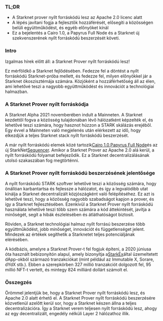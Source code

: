 ### TL;DR

* A Starknet prover nyílt forráskódú lesz az Apache 2.0 licenc alatt
* A lépés javítani fogja a fejlesztők hozzáférését, elősegíti a közösségen belüli együttműködést, és egyéb előnyöket kínál
* Ez a bejelentés a Cairo 1.0, a Papyrus Full Node és a Starknet új szekvenszerének nyílt forráskódú beszerzését követi.

### Intro

Izgalmas hírek előtt áll: a Starknet Prover nyílt forráskódú lesz!

Ez mérföldkő a Starknet fejlődésében. Fedezze fel a döntést a nyílt forráskódú Starknet-próba mellett, és fedezze fel, milyen előnyökkel jár a Starknet ökoszisztémája számára. Közjóként a hozzáférhetőség áll az élen, ami lehetővé teszi a nagyobb együttműködést és innovációt a technológiai halmazban.

### A Starknet Prover nyílt forráskódja

A Starknet Alpha 2021 novemberében indult a Mainneten. A Starknet kezdettől fogva a közösség tulajdonában lévő hálózatként képzelték el, és lehetővé teszi számára, hogy hasznot húzzon a STARK skálázás erejéből. Egy évvel a Mainneten való megjelenés után elérkezett az idő, hogy elkezdjük a teljes Starknet stack nyílt forráskódú beszerzését.

A már nyílt forráskódú elemek közé tartozik[Cairo 1.0](https://medium.com/starkware/open-sourcing-cairo-1-0-b3100a664bb0),[Papyrus Full Node](https://medium.com/starkware/papyrus-an-open-source-starknet-full-node-396f7cd90202)és az új StarkNet[Sequencer](https://starkware.medium.com/starknets-new-sequencer-339e63845003). Amikor a Starknet Prover az Apache 2.0 alá kerül, a nyílt forráskódú folyamat befejeződik. Ez a Starknet decentralizálásának utolsó szakaszában fog megtörténni.

### A Starknet Prover nyílt forráskódú beszerzésének jelentősége

A nyílt forráskódú STARK szoftver lehetővé teszi a közösség számára, hogy önállóan karbantartsa és fejlessze a hálózatot, és így a legvalódibb utat kínálja a Starknet decentralizált közjószágként való felépítéséhez. Ez azt is lehetővé teszi, hogy a közösség nagyobb szabadságot kapjon a prover, és így a Starknet fejlesztésében. Ezenkívül a Starknet Prover nyílt forráskódú használata lehetővé teszi több szem számára a kód áttekintését, javítja a minőségét, segít a hibák észlelésében és átláthatóságot biztosít.

Röviden, a Starknet technológiai halmaz nyílt forrású beszerzése több együttműködést, jobb minőséget, innovációt és függetlenséget jelent. Mindezek az értékek segíthetik a Starknetet teljes potenciáljának elérésében.

A kódbázis, amelyre a Starknet Prover-t fel fogjuk építeni, a 2020 júniusa óta használt bebizonyítón alapul, amely bizonyítja a[StarkEx](https://medium.com/starkware/starks-starkex-and-starknet-9a426680745a)által üzemeltetett dApp-okból származó tranzakciókat (mint például az Immutable X, Sorare, dYdX stb.). Ebben a szerepkörben 327 millió tranzakciót dolgozott fel, 95 millió NFT-t vertett, és mintegy 824 milliárd dollárt számolt el.

### Összegzés

Örömmel jelentjük be, hogy a Starknet Prover nyílt forráskódú lesz, és Apache 2.0 alatt érhető el. A Starknet Prover nyílt forráskódú beszerzésére közvetlenül azelőtt kerül sor, hogy a Starknet készen állna a teljes decentralizációra. Így a Starknet verem teljesen nyílt forráskódú lesz, ahogy az egy decentralizált, engedély nélküli Layer 2 hálózathoz illik.